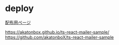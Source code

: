 # deploy
[配布用ページ](https://u701211.github.io/deploy/)


https://akatonbox.github.io/ts-react-mailer-sample/
https://github.com/akatonboX/ts-react-mailer-sample